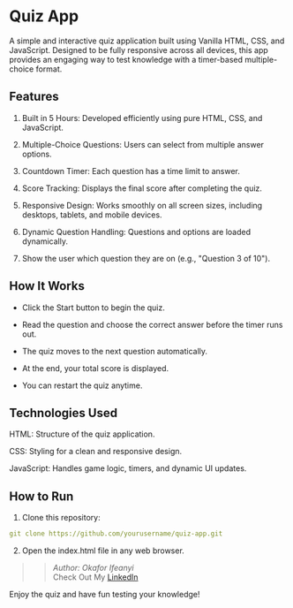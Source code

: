 # Quiz App

A simple and interactive quiz application built using Vanilla HTML, CSS, and JavaScript. Designed to be fully responsive across all devices, this app provides an engaging way to test knowledge with a timer-based multiple-choice format.

## Features

1. Built in 5 Hours: Developed efficiently using pure HTML, CSS, and JavaScript. <br>

2. Multiple-Choice Questions: Users can select from multiple answer options. <br>

3. Countdown Timer: Each question has a time limit to answer. <br>

4. Score Tracking: Displays the final score after completing the quiz. <br>

5. Responsive Design: Works smoothly on all screen sizes, including desktops, tablets, and mobile devices. <br>

6. Dynamic Question Handling: Questions and options are loaded dynamically. <br>

7. Show the user which question they are on (e.g., "Question 3 of 10"). <br>


## How It Works

-  Click the Start button to begin the quiz. <br>

-  Read the question and choose the correct answer before the timer runs out. <br>

-  The quiz moves to the next question automatically. <br>

-  At the end, your total score is displayed. <br>

-  You can restart the quiz anytime. <br>

## Technologies Used

HTML: Structure of the quiz application. <br>

CSS: Styling for a clean and responsive design. <br>

JavaScript: Handles game logic, timers, and dynamic UI updates. <br>

## How to Run

1. Clone this repository:<br>

```yml
git clone https://github.com/yourusername/quiz-app.git
```

2. Open the index.html file in any web browser. <br>


>> _Author: *Okafor Ifeanyi*_ <br>
>> Check Out My [LinkedIn](www.linkedin.com/in/ifeanyi-okafor-bio)

Enjoy the quiz and have fun testing your knowledge!


